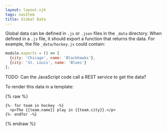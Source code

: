```yaml
---
layout: layout.njk
tags: navItem
title: Global Data
---
```


Global data can be defined in `.js` or `.json` files in the `_data` directory.
When defined in a `.js` file, it should export a function that returns the data.
For example, the file `_data/hockey.js` could contain:

```js
module.exports = () => [
  {city: 'Chicago', name: 'Blackhawks'},
  {city: 'St. Louis', name: 'Blues'}
];
```

TODO: Can the JavaScript code call a REST service to get the data?

To render this data in a template:

{% raw %}

```liquid
{%- for team in hockey -%}
  <p>The {{team.name}} play in {{team.city}}.</p>
{%- endfor -%}
```

{% endraw %}

